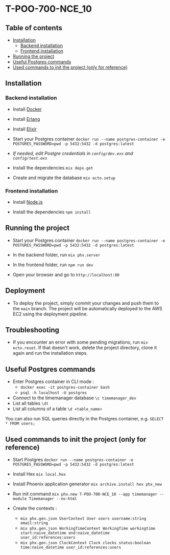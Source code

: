 # T-POO-700-NCE_10

## Table of contents

- [Installation](#installation)
  - [Backend installation](#backend-installation)
  - [Frontend installation](#frontend-installation)
- [Running the project](#running-the-project)
- [Useful Postgres commands](#useful-postgres-commands)
- [Used commands to init the project (only for reference)](#used-commands-to-init-the-project-only-for-reference)

## Installation

### Backend installation

- Install [Docker](https://desktop.docker.com/win/main/amd64/Docker%20Desktop%20Installer.exe?utm_source=docker&utm_medium=webreferral&utm_campaign=dd-smartbutton&utm_location=module)

- Install [Erlang](https://erlang.org/download/otp_win64_27.1.exe)

- Install [Elixir](https://objects.githubusercontent.com/github-production-release-asset-2e65be/1234714/228b2629-2ae4-49a0-a085-75c4c4af46d3?X-Amz-Algorithm=AWS4-HMAC-SHA256&X-Amz-Credential=releaseassetproduction%2F20241007%2Fus-east-1%2Fs3%2Faws4_request&X-Amz-Date=20241007T085513Z&X-Amz-Expires=300&X-Amz-Signature=f4bd4495bd681f467d1598acd01f61b9655084da7a951dae8eea8fef8637437d&X-Amz-SignedHeaders=host&response-content-disposition=attachment%3B%20filename%3Delixir-otp-27.exe&response-content-type=application%2Foctet-stream)

- Start your Postgres container `docker run --name postgres-container -e POSTGRES_PASSWORD=pwd -p 5432:5432 -d postgres:latest`

- *If needed, edit Postgre credentials in `config/dev.exs` and `config/test.exs`*

- Install the dependencies `mix deps.get`

- Create and migrate the database `mix ecto.setup`

### Frontend installation

- Install [Node.js](https://nodejs.org/en/download/)

- Install the dependencies `npm install`

## Running the project

- Start your Postgres container `docker run --name postgres-container -e POSTGRES_PASSWORD=pwd -p 5432:5432 -d postgres:latest`

- In the backend folder, run `mix phx.server`

- In the frontend folder, run `npm run dev`

- Open your browser and go to `http://localhost:80`

## Deployment

- To deploy the project, simply commit your changes and push them to the `main` branch. The project will be automatically deployed to the AWS EC2 using the deployment pipeline.

## Troubleshooting

- If you encounter an error with some pending migrations, run `mix ecto.reset`. If that doesn't work, delete the project directory, clone it again and run the installation steps.

## Useful Postgres commands

- Enter Postgres container in CLI mode :
  - `docker exec -it postgres-container bash`
  - `psql -h localhost -U postgres`
- Connect to the timemanager database `\c timemanager_dev`
- List all tables `\dt`
- List all columns of a table `\d <table_name>`

You can also run SQL queries directly in the Postgres container, e.g. `SELECT * FROM users;`

## Used commands to init the project (only for reference)

- Start Postgres `docker run --name postgres-container -e POSTGRES_PASSWORD=pwd -p 5432:5432 -d postgres:latest`

- Install Hex `mix local.hex`

- Install Phoenix application generator `mix archive.install hex phx_new`

- Run init command `mix phx.new T-POO-700-NCE_10 --app timemanager --module Timemanager --no-html`

- Create the contexts :
  - `mix phx.gen.json UserContext User users username:string email:string`
  - `mix phx.gen.json WorkingTimeContext WorkingTime workingtime start:naive_datetime end:naive_datetime user_id:references:users`
  - `mix phx.gen.json ClockContext Clock clocks status:boolean time:naive_datetime user_id:references:users`
